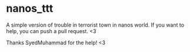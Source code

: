 # nanos_ttt

A simple version of trouble in terrorist town in nanos world.
If you want to help, you can push a pull request. <3

Thanks SyedMuhammad for the help! <3
